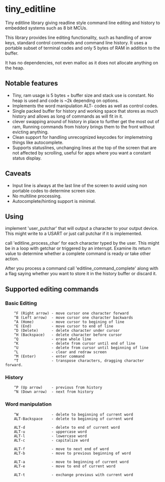 # tiny_editline
Tiny editline library giving readline style command line editing and history to
embedded systems such as 8 bit MCUs.

This library provides line editing functionality, such as handling of arrow
keys, standard control commands and command line history. It uses a portable
subset of terminal codes and only 5 bytes of RAM in addition to the buffer.

It has no dependencies, not even malloc as it does not allocate anything on
the heap.

## Notable features

- Tiny, ram usage is 5 bytes + buffer size and stack use is constant. No
  heap is used and code is ~2k depending on options.
- Implements the word manipulation ALT- codes as well as control codes.
- Single packed buffer for history and working space that stores as much
  history and allows as long of commands as will fit in it.
- clever swapping around of history in place to further get the most out of
  ram, Running commands from history brings them to the front without
  evicting anything.
- Clean support for handling unrecognized keycodes for implemetning things like
  autocomplete.
- Supports statuslines, unchanging lines at the top of the screen that are
  not affected by scrolling, useful for apps  where you want a constant
  status display.

## Caveats
- Input line is always at the last line of the screen to avoid using non
  portable codes to determine screen size.
- No multiline processing.
- Autocomplete/hinting support is minimal.

## Using

implement 'user_putchar' that will output a character to your output device.
This might write to a USART or just call putchar if it is implemented.

call 'editline_process_char' for each character typed by the user. This
might be in a loop with getchar or triggered by an interrupt. Examine its
return value to determine whether a complete command is ready or take other
action.

After you process a command call 'editline_command_complete' along with a
flag saying whether you want to store it in the history buffer or discard
it.

## Supported editing commands

### Basic Editing

        ^F (Right arrow) - move cursor one character forward
        ^B (Left arrow)  - move cursor one character backwards
        ^A (Home)        - move cursor to begining of line
        ^E (End)         - move cursor to end of line
        ^D (Delete)      - delete character under cursor
        ^H (Backspace)   - delete character before cursor
        ^Q               - erase whole line
        ^K               - delete from cursor until end of line
        ^U               - delete from cursor until beginning of line
        ^L               - clear and redraw screen
        ^M (Enter)       - enter command
        ^T               - transpose characters, dragging character forward.

### History

        ^P (Up arrow)    - previous from history
        ^N (Down arrow)  - next from history

### Word manipulation

        ^W               - delete to beginning of current word
        ALT-Backspace    - delete to beginning of current word

        ALT-d            - delete to end of current word
        ALT-u            - uppercase word
        ALT-l            - lowercase word
        ALT-c            - capitalize word

        ALT-f            - move to next end of word
        ALT-b            - move to previous beginning of word

        ALT-a            - move to beginning of current word
        ALT-e            - move to end of current word

        ALT-t            - exchange previous with current word
